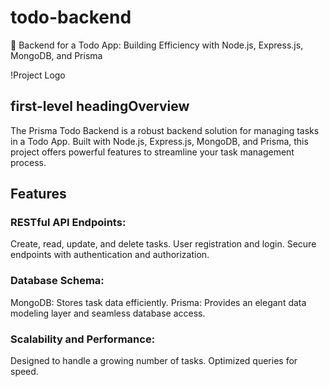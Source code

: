 # todo-backend
🚀 Backend for a Todo App: Building Efficiency with Node.js, Express.js, MongoDB, and Prisma

!Project Logo <!-- Add a logo or relevant image if available -->

##  first-level headingOverview
The Prisma Todo Backend is a robust backend solution for managing tasks in a Todo App. Built with Node.js, Express.js, MongoDB, and Prisma, this project offers powerful features to streamline your task management process.

## Features
### RESTful API Endpoints:
Create, read, update, and delete tasks.
User registration and login.
Secure endpoints with authentication and authorization.
### Database Schema:
MongoDB: Stores task data efficiently.
Prisma: Provides an elegant data modeling layer and seamless database access.
### Scalability and Performance:
Designed to handle a growing number of tasks.
Optimized queries for speed.
